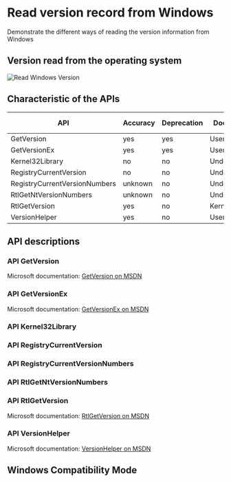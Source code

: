 # Read version record from Windows

Demonstrate the different ways of reading the version information from Windows

## Version read from the operating system
![Read Windows Version](https://github.com/Therena/VersionOfWindows/blob/master/Images/ReadWindowsVersion.png?raw=true)

## Characteristic of the APIs

| API                           | Accuracy  | Deprecation | Documented   | Compatibility Mode | Manifest needed |
|-------------------------------|-----------|-------------|--------------|--------------------|-----------------|
| GetVersion                    | yes       | yes         | User Mode    | dependent          | yes             |
| GetVersionEx                  | yes       | yes         | User Mode    | dependent          | yes             |
| Kernel32Library               | no        | no          | Undocumented | independent        | no              |
| RegistryCurrentVersion        | no        | no          | Undocumented | independent        | no              |
| RegistryCurrentVersionNumbers | unknown   | no          | Undocumented | independent        | no              |
| RtlGetNtVersionNumbers        | unknown   | no          | Undocumented | independent        | no              |
| RtlGetVersion                 | yes       | no          | Kernel Mode  | dependent          | no              |
| VersionHelper                 | yes       | no          | User Mode    | independent        | yes             |

## API descriptions

### API GetVersion

Microsoft documentation: [GetVersion on MSDN](https://learn.microsoft.com/en-us/windows/win32/api/sysinfoapi/nf-sysinfoapi-getversion)

### API GetVersionEx

Microsoft documentation: [GetVersionEx on MSDN](https://learn.microsoft.com/en-us/windows/win32/api/sysinfoapi/nf-sysinfoapi-getversionexw)

### API Kernel32Library

### API RegistryCurrentVersion

### API RegistryCurrentVersionNumbers

### API RtlGetNtVersionNumbers

### API RtlGetVersion

Microsoft documentation: [RtlGetVersion on MSDN](https://learn.microsoft.com/en-us/windows-hardware/drivers/ddi/wdm/nf-wdm-rtlgetversion)

### API VersionHelper

Microsoft documentation: [VersionHelper on MSDN](https://learn.microsoft.com/en-us/windows/win32/sysinfo/version-helper-apis)

## Windows Compatibility Mode 